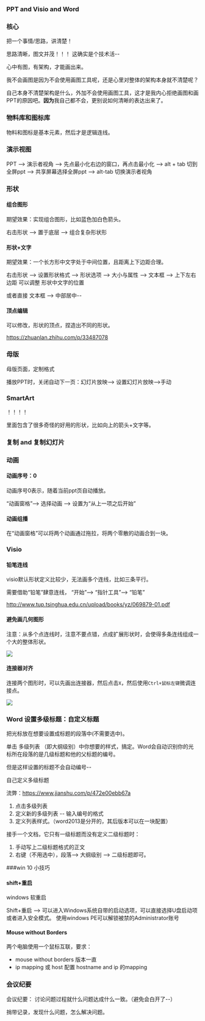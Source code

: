 ###  PPT and Visio and Word

### 核心

把一个事情/思路，讲清楚！

思路清晰，图文并茂！！！ 这确实是个技术活--

心中有图，有架构，才能画出来。

我不会画图是因为不会使用画图工具呢，还是心里对整体的架构本身就不清楚呢？

自己本身不清楚架构是什么，外加不会使用画图工具，这才是我内心拒绝画图和画PPT的原因吧。**因为**我自己都不会，更别说如何清晰的表达出来了。

### 物料库和图标库

物料和图标是基本元素，然后才是逻辑连线。

### 演示视图

PPT --> 演示者视角 --> 先点最小化右边的窗口，再点击最小化 --> alt + tab 切到全屏ppt --> 共享屏幕选择全屏ppt --> alt-tab 切换演示者视角

### 形状

#### 组合图形

期望效果：实现组合图形，比如蓝色加白色箭头。

右击形状 --> 置于底层 --> 组合复杂形状形

#### 形状+文字

期望效果：一个长方形中文字处于中间位置，且距离上下边距合理。

右击形状 --> 设置形状格式 --> 形状选项 --> 大小与属性 --> 文本框 --> 上下左右边距 可以调整 形状中文字的位置

或者直接 文本框 --> 中部居中--

#### 顶点编辑

可以修改，形状的顶点，捏造出不同的形状。

https://zhuanlan.zhihu.com/p/33487078



### 母版

母版页面，定制格式

播放PPT时，关闭自动下一页：幻灯片放映--> 设置幻灯片放映-->手动

### SmartArt

！！！！ 

里面包含了很多奇怪的好用的形状，比如向上的箭头+文字等。

### 复制 and 复制幻灯片

### 动画

#### 动画序号：0

动画序号0表示，随着当前ppt页自动播放。

“动画窗格”--> 选择动画 --> 设置为“从上一项之后开始”

#### 动画组播

在“动画窗格”可以将两个动画通过拖拉，将两个零散的动画合到一块。

### Visio

#### 铅笔连线

visio默认形状定义比较少，无法画多个连线，比如三条平行。

需要借助“铅笔”肆意连线， “开始”--> “指针工具”--> “铅笔”

http://www.tup.tsinghua.edu.cn/upload/books/yz/069879-01.pdf

#### 避免画几何图形

注意：从多个点连线时，注意不要点错，点成扩展形状时，会使得多条连线组成一个大的整体形状。

![](https://image-1300760561.cos.ap-beijing.myqcloud.com/bgyq-blog/visio-connect.png)

#### 连接器对齐

连接两个图形时，可以先画出连接器，然后点击`X`，然后使用`Ctrl+鼠标左键`微调连接点。

![](https://image-1300760561.cos.ap-beijing.myqcloud.com/bgyq-blog/visiso-connector.jpg)



### Word 设置多级标题：自定义标题

把光标放在想要设置成标题的段落中(不需要选中)。

单击 多级列表 （即大纲级别）中你想要的样式，搞定。Word会自动识别你的光标所在段落的是几级标题和他的父标题的编号。

但是这样设置的标题不会自动编号--

自己定义多级标题

流弊：https://www.jianshu.com/p/472e00ebb67a

1. 点击多级列表
2. 定义新的多级列表 -- 输入编号的格式
3. 定义列表样式。（word2013是分开的，其后版本可以在一块配置）

接手一个文档，它只有一级标题而没有定义二级标题时：

1. 手动写上二级标题格式的正文
2. 右键（不用选中），段落--> 大纲级别 --> 二级标题即可。

###win 10 小技巧

#### shift+重启

windows 软重启

Shift+重启 --> 可以进入Windows系统自带的启动选项，可以直接选择U盘启动项或者进入安全模式。
使用windows PE可以解锁被禁的Administrator账号

#### Mouse without Borders

两个电脑使用一个鼠标互联，要求：

* mouse without borders 版本一直
* ip mapping 或 host 配置 hostname and ip 的mapping

### 会议纪要

会议纪要： 讨论问题过程就什么问题达成什么一致。（避免会白开了--）

捎带记录，发现什么问题，怎么解决问题。
